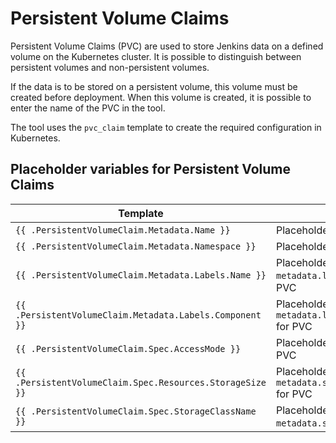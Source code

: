 # Persistent Volume Claims

Persistent Volume Claims (PVC) are used to store Jenkins data on a defined volume on the Kubernetes cluster. It is
possible to distinguish between persistent volumes and non-persistent volumes.

If the data is to be stored on a persistent volume, this volume must be created before deployment. When this volume is
created, it is possible to enter the name of the PVC in the tool.

The tool uses the `pvc_claim` template to create the required configuration in Kubernetes.

## Placeholder variables for Persistent Volume Claims

| Template | Description | Source |
| --- | --- | --- |
| `{{ .PersistentVolumeClaim.Metadata.Name }}` | Placeholder for `metadata.name` for PVC | user input |
| `{{ .PersistentVolumeClaim.Metadata.Namespace }}` | Placeholder for `metadata.namespace` for PVC | user input |
| `{{ .PersistentVolumeClaim.Metadata.Labels.Name }}` | Placeholder for `metadata.labels.app.kubernetes.io/name` for PVC | configuration `JENKINS_MASTER_DEPLOYMENT_NAME` |
| `{{ .PersistentVolumeClaim.Metadata.Labels.Component }}` | Placeholder for `metadata.labels.app.kubernetes.io/component` for PVC | configuration `JENKINS_MASTER_DEPLOYMENT_NAME` |
| `{{ .PersistentVolumeClaim.Spec.AccessMode }}` | Placeholder for `metadata.spec.accessModes` for PVC | configuration `JENKINS_MASTER_PERSISTENCE_ACCESS_MODE` |
| `{{ .PersistentVolumeClaim.Spec.Resources.StorageSize }}` | Placeholder for `metadata.spec.resources.requests.storage` for PVC | configuration `JENKINS_MASTER_PERSISTENCE_STORAGE_SIZE` |
| `{{ .PersistentVolumeClaim.Spec.StorageClassName }}` | Placeholder for `metadata.spec.storageClassName` for PVC | configuration `JENKINS_MASTER_PERSISTENCE_STORAGE_CLASS` |


